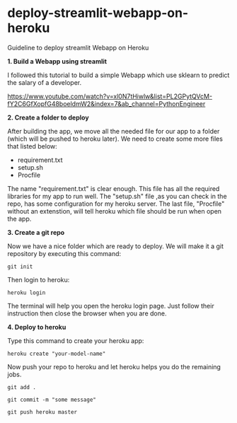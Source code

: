 # deploy-streamlit-webapp-on-heroku
Guideline to deploy streamlit Webapp on Heroku

**1. Build a Webapp using streamlit**

I followed this tutorial to build a simple Webapp which use sklearn to predict the salary of a developer.

https://www.youtube.com/watch?v=xl0N7tHiwlw&list=PL2GPytQVcM-fY2C6GfXopfG48boeldmW2&index=7&ab_channel=PythonEngineer

**2. Create a folder to deploy**

After building the app, we move all the needed file for our app to a folder (which will be pushed to heroku later).
We need to create some more files that listed below:

- requirement.txt
- setup.sh
- Procfile


The name "requirement.txt" is clear enough. This file has all the required libraries for my app to run well.
The "setup.sh" file ,as you can check in the repo, has some configuration for my heroku server.
The last file, "Procfile" without an extenstion, will tell heroku which file should be run when open the app.

**3. Create a git repo**

Now we have a nice folder which are ready to deploy. We will make it a git repository by executing this command:

<code>git init</code>

Then login to heroku:

<code>heroku login</code>

The terminal will help you open the heroku login page. Just follow their instruction then close the browser when you are done.

**4. Deploy to heroku**

Type this command to create your heroku app:

<code>heroku create "your-model-name"</code>

Now push your repo to heroku and let heroku helps you do the remaining jobs.

<code>git add .</code>

<code>git commit -m "some message"</code>

<code>git push heroku master</code>
